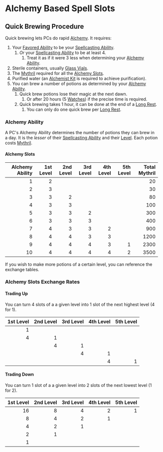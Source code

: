 # Alchemy Based Spell Slots

## Quick Brewing Procedure

Quick brewing lets PCs do rapid [Alchemy](../../Alchemy/Alchemy.md). It requires:

1. Your [Favored Ability](../../../Player%20Characters/Favored%20Ability.md) to be your [Spellcasting Ability](../../The%20Spellcasting%20Disciplines/Spellcasting%20Ability.md).
	1. *Or* your [Spellcasting Ability](../../The%20Spellcasting%20Disciplines/Spellcasting%20Ability.md) to be at least 4.
		1. Treat it as if it were 3 less when determining your [Alchemy Ability](../../Alchemy/Alchemy.md#Alchemy%20Ability).
2. Sterile containers, usually [Glass Vials](../../../Items/Individual%20Item%20Cards/Gear/10%20Coins/Glass%20Vial.md).
3. The [Mythril](../../Mythril.md) required for all the [Alchemy Slots](Alchemy%20Based%20Slots.md#Alchemy%20Slots).
4. Purified water (an [Alchemist Kit](../../../Items/Individual%20Item%20Cards/Gear/50%20Coins/Alchemist%20Kit.md) is required to achieve purification).
5. You can brew a number of potions as determined by your [Alchemy Ability](../../Alchemy/Alchemy.md#Alchemy%20Ability).
	1. Quick brew potions lose their magic at the next dawn.
		1. Or after 20 hours (5 [Watches](../../../Game%20Procedures/Watches.md)) if the precise time is required.
	2. Quick brewing takes 1 hour, it can be done at the end of a [Long Rest](../../../Game%20Procedures/Resting.md#Long%20Rest).
		1. You can only do one quick brew per [Long Rest](../../../Game%20Procedures/Resting.md#Long%20Rest).

### Alchemy Ability

A PC's Alchemy Ability determines the number of potions they can brew in a day. It is the *lesser* of their [Spellcasting Ability](../../The%20Spellcasting%20Disciplines/Spellcasting%20Ability.md) and their [Level](../../../Player%20Characters/Derived%20Statistics/Level.md). Each potion costs [Mythril](../../Mythril.md).

#### Alchemy Slots

| Alchemy Ability | 1st Level | 2nd Level | 3rd Level | 4th Level | 5th Level | Total Mythril |
| --------------: | --------: | --------: | --------: | --------: | --------: | ------------: |
|               1 |         2 |           |           |           |           |            20 |
|               2 |         3 |           |           |           |           |            30 |
|               3 |         3 |         2 |           |           |           |            80 |
|               4 |         3 |         3 |           |           |           |           100 |
|               5 |         3 |         3 |         2 |           |           |           300 |
|               6 |         3 |         3 |         3 |           |           |           400 |
|               7 |         4 |         3 |         3 |         2 |           |           900 |
|               8 |         4 |         4 |         3 |         3 |           |          1200 |
|               9 |         4 |         4 |         4 |         3 |         1 |          2300 |
|              10 |         4 |         4 |         4 |         4 |         2 |          3500 |

If you wish to make more potions of a certain level, you can reference the exchange tables.

### Alchemy Slots Exchange Rates

#### Trading Up

You can turn 4 slots of a a given level into 1 slot of the next highest level (4 for 1).

| 1st Level | 2nd Level | 3rd Level | 4th Level | 5th Level |
| --------: | --------: | --------: | --------: | --------: |
|         1 |           |           |           |           |
|         4 |         1 |           |           |           |
|           |         4 |         1 |           |           |
|           |           |         4 |         1 |           |
|           |           |           |         4 |         1 |

#### Trading Down

You can turn 1 slot of a a given level into 2 slots of the next lowest level (1 for 2).

| 1st Level | 2nd Level | 3rd Level | 4th Level | 5th Level |
| --------: | --------: | --------: | --------: | --------: |
|        16 |         8 |         4 |         2 |         1 |
|         8 |         4 |         2 |         1 |           |
|         4 |         2 |         1 |           |           |
|         2 |         1 |           |           |           |
|         1 |           |           |           |           |
